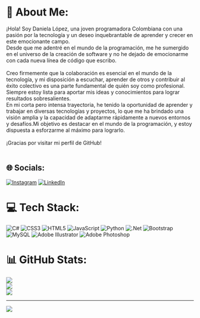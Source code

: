 # 💫 About Me:
¡Hola! Soy Daniela López, una joven programadora Colombiana con una pasión por la tecnología y un deseo inquebrantable de aprender y crecer en este emocionante campo.<br>Desde que me adentré en el mundo de la programación, me he sumergido en el universo de la creación de software y no he dejado de emocionarme con cada nueva línea de código que escribo.<br><br>Creo firmemente que la colaboración es esencial en el mundo de la tecnología, y mi disposición a escuchar, aprender de otros y contribuir al éxito colectivo es una parte fundamental de quién soy como profesional. Siempre estoy lista para aportar mis ideas y conocimientos para lograr resultados sobresalientes.<br>En mi corta pero intensa trayectoria, he tenido la oportunidad de aprender y trabajar en diversas tecnologías y proyectos, lo que me ha brindado una visión amplia y la capacidad de adaptarme rápidamente a nuevos entornos y desafíos.Mi objetivo es destacar en el mundo de la programación, y estoy dispuesta a esforzarme al máximo para lograrlo.<br><br>¡Gracias por visitar mi perfil de GitHub!<br><br>


## 🌐 Socials:
[![Instagram](https://img.shields.io/badge/Instagram-%23E4405F.svg?logo=Instagram&logoColor=white)](https://instagram.com/msdaniela_lopez) [![LinkedIn](https://img.shields.io/badge/LinkedIn-%230077B5.svg?logo=linkedin&logoColor=white)](https://linkedin.com/in/daniela-lópez-137753253) 

# 💻 Tech Stack:
![C#](https://img.shields.io/badge/c%23-%23239120.svg?style=for-the-badge&logo=c-sharp&logoColor=white) ![CSS3](https://img.shields.io/badge/css3-%231572B6.svg?style=for-the-badge&logo=css3&logoColor=white) ![HTML5](https://img.shields.io/badge/html5-%23E34F26.svg?style=for-the-badge&logo=html5&logoColor=white) ![JavaScript](https://img.shields.io/badge/javascript-%23323330.svg?style=for-the-badge&logo=javascript&logoColor=%23F7DF1E) ![Python](https://img.shields.io/badge/python-3670A0?style=for-the-badge&logo=python&logoColor=ffdd54) ![.Net](https://img.shields.io/badge/.NET-5C2D91?style=for-the-badge&logo=.net&logoColor=white) ![Bootstrap](https://img.shields.io/badge/bootstrap-%238511FA.svg?style=for-the-badge&logo=bootstrap&logoColor=white) ![MySQL](https://img.shields.io/badge/mysql-%2300000f.svg?style=for-the-badge&logo=mysql&logoColor=white) ![Adobe Illustrator](https://img.shields.io/badge/adobe%20illustrator-%23FF9A00.svg?style=for-the-badge&logo=adobe%20illustrator&logoColor=white) ![Adobe Photoshop](https://img.shields.io/badge/adobe%20photoshop-%2331A8FF.svg?style=for-the-badge&logo=adobe%20photoshop&logoColor=white)
# 📊 GitHub Stats:
![](https://github-readme-stats.vercel.app/api?username=Danilop109&theme=midnight-purple&hide_border=false&include_all_commits=false&count_private=false)<br/>
![](https://github-readme-streak-stats.herokuapp.com/?user=Danilop109&theme=midnight-purple&hide_border=false)<br/>
![](https://github-readme-stats.vercel.app/api/top-langs/?username=Danilop109&theme=midnight-purple&hide_border=false&include_all_commits=false&count_private=false&layout=compact)

---
[![](https://visitcount.itsvg.in/api?id=Danilop109&icon=0&color=5)](https://visitcount.itsvg.in)

<!-- Proudly created with GPRM ( https://gprm.itsvg.in ) -->
